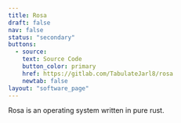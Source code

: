 ```yaml
---
title: Rosa
draft: false
nav: false
status: "secondary"
buttons:
  - source:
    text: Source Code
    button_color: primary
    href: https://gitlab.com/TabulateJarl8/rosa
    newtab: false
layout: "software_page"
---
```


Rosa is an operating system written in pure rust.
